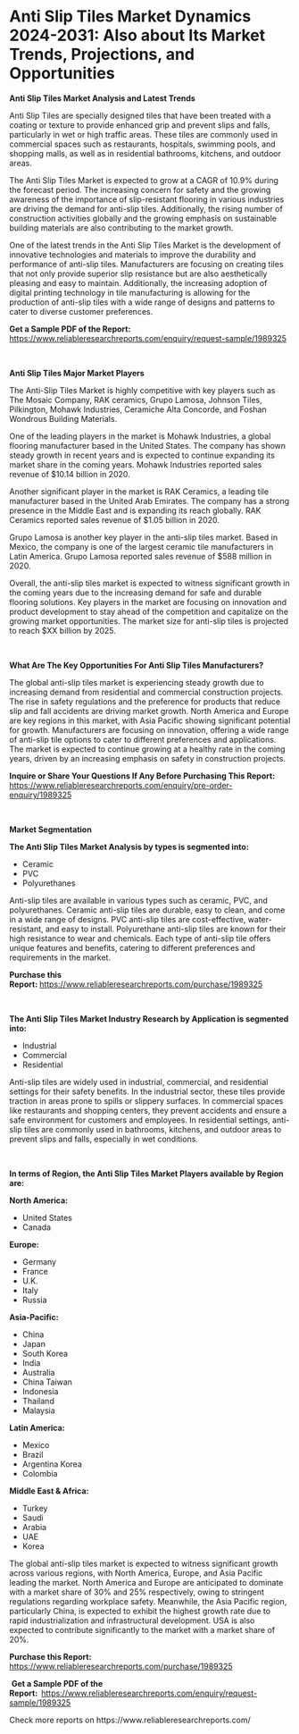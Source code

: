 <p><h1>Anti Slip Tiles Market Dynamics 2024-2031: Also about Its Market Trends, Projections, and Opportunities</h1></p><p><strong>Anti Slip Tiles Market Analysis and Latest Trends</strong></p>
<p><p>Anti Slip Tiles are specially designed tiles that have been treated with a coating or texture to provide enhanced grip and prevent slips and falls, particularly in wet or high traffic areas. These tiles are commonly used in commercial spaces such as restaurants, hospitals, swimming pools, and shopping malls, as well as in residential bathrooms, kitchens, and outdoor areas.</p><p>The Anti Slip Tiles Market is expected to grow at a CAGR of 10.9% during the forecast period. The increasing concern for safety and the growing awareness of the importance of slip-resistant flooring in various industries are driving the demand for anti-slip tiles. Additionally, the rising number of construction activities globally and the growing emphasis on sustainable building materials are also contributing to the market growth.</p><p>One of the latest trends in the Anti Slip Tiles Market is the development of innovative technologies and materials to improve the durability and performance of anti-slip tiles. Manufacturers are focusing on creating tiles that not only provide superior slip resistance but are also aesthetically pleasing and easy to maintain. Additionally, the increasing adoption of digital printing technology in tile manufacturing is allowing for the production of anti-slip tiles with a wide range of designs and patterns to cater to diverse customer preferences.</p></p>
<p><strong>Get a Sample PDF of the Report:&nbsp;</strong> <a href="https://www.reliableresearchreports.com/enquiry/request-sample/1989325">https://www.reliableresearchreports.com/enquiry/request-sample/1989325</a></p>
<p>&nbsp;</p>
<p><strong>Anti Slip Tiles Major Market Players</strong></p>
<p><p>The Anti-Slip Tiles Market is highly competitive with key players such as The Mosaic Company, RAK ceramics, Grupo Lamosa, Johnson Tiles, Pilkington, Mohawk Industries, Ceramiche Alta Concorde, and Foshan Wondrous Building Materials. </p><p>One of the leading players in the market is Mohawk Industries, a global flooring manufacturer based in the United States. The company has shown steady growth in recent years and is expected to continue expanding its market share in the coming years. Mohawk Industries reported sales revenue of $10.14 billion in 2020.</p><p>Another significant player in the market is RAK Ceramics, a leading tile manufacturer based in the United Arab Emirates. The company has a strong presence in the Middle East and is expanding its reach globally. RAK Ceramics reported sales revenue of $1.05 billion in 2020.</p><p>Grupo Lamosa is another key player in the anti-slip tiles market. Based in Mexico, the company is one of the largest ceramic tile manufacturers in Latin America. Grupo Lamosa reported sales revenue of $588 million in 2020.</p><p>Overall, the anti-slip tiles market is expected to witness significant growth in the coming years due to the increasing demand for safe and durable flooring solutions. Key players in the market are focusing on innovation and product development to stay ahead of the competition and capitalize on the growing market opportunities. The market size for anti-slip tiles is projected to reach $XX billion by 2025.</p></p>
<p>&nbsp;</p>
<p><strong>What Are The Key Opportunities For Anti Slip Tiles Manufacturers?</strong></p>
<p><p>The global anti-slip tiles market is experiencing steady growth due to increasing demand from residential and commercial construction projects. The rise in safety regulations and the preference for products that reduce slip and fall accidents are driving market growth. North America and Europe are key regions in this market, with Asia Pacific showing significant potential for growth. Manufacturers are focusing on innovation, offering a wide range of anti-slip tile options to cater to different preferences and applications. The market is expected to continue growing at a healthy rate in the coming years, driven by an increasing emphasis on safety in construction projects.</p></p>
<p><strong>Inquire or Share Your Questions If Any Before Purchasing This Report:</strong> <a href="https://www.reliableresearchreports.com/enquiry/pre-order-enquiry/1989325">https://www.reliableresearchreports.com/enquiry/pre-order-enquiry/1989325</a></p>
<p>&nbsp;</p>
<p><strong>Market Segmentation</strong></p>
<p><strong>The Anti Slip Tiles Market Analysis by types is segmented into:</strong></p>
<p><ul><li>Ceramic</li><li>PVC</li><li>Polyurethanes</li></ul></p>
<p><p>Anti-slip tiles are available in various types such as ceramic, PVC, and polyurethanes. Ceramic anti-slip tiles are durable, easy to clean, and come in a wide range of designs. PVC anti-slip tiles are cost-effective, water-resistant, and easy to install. Polyurethane anti-slip tiles are known for their high resistance to wear and chemicals. Each type of anti-slip tile offers unique features and benefits, catering to different preferences and requirements in the market.</p></p>
<p><strong>Purchase this Report:&nbsp;</strong><a href="https://www.reliableresearchreports.com/purchase/1989325">https://www.reliableresearchreports.com/purchase/1989325</a></p>
<p>&nbsp;</p>
<p><strong>The Anti Slip Tiles Market Industry Research by Application is segmented into:</strong></p>
<p><ul><li>Industrial</li><li>Commercial</li><li>Residential</li></ul></p>
<p><p>Anti-slip tiles are widely used in industrial, commercial, and residential settings for their safety benefits. In the industrial sector, these tiles provide traction in areas prone to spills or slippery surfaces. In commercial spaces like restaurants and shopping centers, they prevent accidents and ensure a safe environment for customers and employees. In residential settings, anti-slip tiles are commonly used in bathrooms, kitchens, and outdoor areas to prevent slips and falls, especially in wet conditions.</p></p>
<p>&nbsp;</p>
<p><strong>In terms of Region, the Anti Slip Tiles Market Players available by Region are:</strong></p>
<p>
    <p> <strong> North America: </strong>
        <ul>
            <li>United States</li>
            <li>Canada</li>
        </ul>
        </p> 
    <p> <strong> Europe: </strong>
        <ul>
            <li>Germany</li>
            <li>France</li>
            <li>U.K.</li>
            <li>Italy</li>
            <li>Russia</li>
        </ul>
        </p> 
    <p> <strong> Asia-Pacific: </strong>
        <ul>
            <li>China</li>
            <li>Japan</li>
            <li>South Korea</li>
            <li>India</li>
            <li>Australia</li>
            <li>China Taiwan</li>
            <li>Indonesia</li>
            <li>Thailand</li>
            <li>Malaysia</li>
        </ul>
        </p> 
    <p> <strong> Latin America: </strong>
        <ul>
            <li>Mexico</li>
            <li>Brazil</li>
            <li>Argentina Korea</li>
            <li>Colombia</li>
        </ul>
        </p> 
    <p> <strong> Middle East & Africa: </strong>
        <ul>
            <li>Turkey</li>
            <li>Saudi</li>
            <li>Arabia</li>
            <li>UAE</li>
            <li>Korea</li>
        </ul>
    </p>
    </p>
<p><p>The global anti-slip tiles market is expected to witness significant growth across various regions, with North America, Europe, and Asia Pacific leading the market. North America and Europe are anticipated to dominate with a market share of 30% and 25% respectively, owing to stringent regulations regarding workplace safety. Meanwhile, the Asia Pacific region, particularly China, is expected to exhibit the highest growth rate due to rapid industrialization and infrastructural development. USA is also expected to contribute significantly to the market with a market share of 20%.</p></p>
<p><strong>Purchase this Report: </strong><a href="https://www.reliableresearchreports.com/purchase/1989325">https://www.reliableresearchreports.com/purchase/1989325</a></p>
<p>&nbsp;<strong>Get a Sample PDF of the Report:&nbsp;&nbsp;</strong><a href="https://www.reliableresearchreports.com/enquiry/request-sample/1989325">https://www.reliableresearchreports.com/enquiry/request-sample/1989325</a></p>
<p><strong></strong></p>
<p>Check more reports on https://www.reliableresearchreports.com/</p>